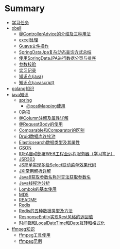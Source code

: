 # Summary

- [学习任务](./study_todo.md)
- [xbell](xbell/init.md)
  - [@ControllerAdvice的介绍及三种用法](xbell/@ControllerAdvice的介绍及三种用法.md)
  - [excel处理](xbell/excel处理.md)
  - [Guava文件操作](xbell/Guava文件操作.md)
  - [SpringDataJpa复杂动态查询方式总结](xbell/SpringDataJpa复杂动态查询方式总结.md)
  - [使用SpringDataJPA进行数据分页与排序](xbell/使用SpringDataJPA进行数据分页与排序.md)
  - [参数校验](xbell/参数校验.md)
  - [实习记录](xbell/实习记录.md)
  - [知识点(java)](xbell/知识点(java).md)
  - [知识点(javascript)](xbell/知识点(javascript).md)
- [golang知识](golang/init.md)
- [java知识](java/init.md)
  - [spring](java/spring/init.md)
    - [@postMapping使用](java/spring/@postMapping使用.md)
  - [0杂项](java/0杂项.md)
  - [@Column注解及属性详解](java/@Column注解及属性详解.md)
  - [@RequestBody的使用](java/@RequestBody的使用.md)
  - [Comparable和Comparator的区别](java/Comparable和Comparator的区别.md)
  - [Druid数据库连接池](java/Druid数据库连接池.md)
  - [Elasticsearch数据类型及其属性](java/Elasticsearch数据类型及其属性.md)
  - [GSON](java/GSON.md)
  - [IDEA自动部署WEB工程至远程服务器（学习笔记）](java/IDEA自动部署WEB工程至远程服务器（学习笔记）.md)
  - [JSR303](java/JSR303.md)
  - [JS简单实现多级Select联动菜单效果代码](java/JS简单实现多级Select联动菜单效果代码.md)
  - [JXl常用解析详解](java/JXl常用解析详解.md)
  - [Java8获取参数名称时无法获取参数名](java/Java8获取参数名称时无法获取参数名.md)
  - [Java线程池分析](java/Java线程池分析.md)
  - [Lombok的基本使用](java/Lombok的基本使用.md)
  - [MD5](java/MD5.md)
  - [README](java/README.md)
  - [Redis](java/Redis.md)
  - [Redis的五种数据类型及方法](java/Redis的五种数据类型及方法.md)
  - [ResponseEntity实现Rest风格的返回值](java/ResponseEntity实现Rest风格的返回值.md)
  - [时间戳和LocalDateTime和Date互转和格式化](java/时间戳和LocalDateTime和Date互转和格式化.md)
- [ffmpeg知识](ffmpeg/init.md)
  - [ffmpeg工具使用](ffmpeg/ffmpegToolUse.md)
  - [ffmpeg示例](ffmpeg/ffmpegample.md)

[//]: # (  - [@RequestParam和@RequestPart 的区别]&#40;java/@RequestParam和@RequestPart 的区别.md&#41;)
[//]: # (  - [ElasticSearch 7_x 学习]&#40;java/ElasticSearch 7_x 学习.md&#41;)
[//]: # (  - [Git后悔药 _ 39.git commit amend 命令]&#40;java/Git后悔药 _ 39.git commit amend 命令.md&#41;)
[//]: # (  - [Java idea的web项目如何部署到服务器上]&#40;java/Java idea的web项目如何部署到服务器上.md&#41;)
[//]: # (  - [SSM框架-SpringMVC 实例文件上传下载]&#40;java/SSM框架-SpringMVC 实例文件上传下载.md&#41;)
[//]: # (  - [Selenium WebDriver JAVA]&#40;java/Selenium WebDriver JAVA.md&#41;)
[//]: # (  - [Spring Boot&Mybatis数据源配置的三种方式]&#40;java/Spring Boot&Mybatis数据源配置的三种方式.md&#41;)
[//]: # (  - [Spring Boot Web 开发@Controller@RestController 使用教程]&#40;java/Spring Boot Web 开发@Controller@RestController 使用教程.md&#41;)
[//]: # (  - [Spring Boot中使用JavaMailSender发送邮件]&#40;java/Spring Boot中使用JavaMailSender发送邮件.md&#41;)

[//]: # (  - [Spring 在xml中引入properties文件]&#40;java/Spring 在xml中引入properties文件.md&#41;)

[//]: # (  - [Spring-data-jpa入门]&#40;java/Spring-data-jpa入门.md&#41;)

[//]: # (  - [SpringBoot Controller接收参数的几种常用方式]&#40;java/SpringBoot Controller接收参数的几种常用方式.md&#41;)

[//]: # (  - [SpringBoot WebJars：通过Maven管理jQuery前端资源，网页内引用路径]&#40;java/SpringBoot WebJars：通过Maven管理jQuery前端资源，网页内引用路径.md&#41;)

[//]: # (  - [SpringBoot整合Sqlite数据库流程]&#40;java/SpringBoot整合Sqlite数据库流程.md&#41;)

[//]: # (  - [SpringMVC中@PathVariable与@PathParam讲解]&#40;java/SpringMVC中@PathVariable与@PathParam讲解.md&#41;)

[//]: # (  - [SpringMvc中获取@PathVariable的值的方式]&#40;java/SpringMvc中获取@PathVariable的值的方式.md&#41;)

[//]: # (  - [Swagger使用手册]&#40;java/Swagger使用手册.md&#41;)

[//]: # (  - [builder模式构建java对象]&#40;java/builder模式构建java对象.md&#41;)

[//]: # (  - [curl的用法指南]&#40;java/curl的用法指南.md&#41;)

[//]: # (  - [docker安装mysql]&#40;java/docker安装mysql.md&#41;)

[//]: # (  - [elasticsearch 5.6.1]&#40;java/elasticsearch 5.6.1.md&#41;)

[//]: # (  - [elasticsearch 7.14.0]&#40;java/elasticsearch 7.14.0.md&#41;)

[//]: # (  - [elasticsearch]&#40;java/elasticsearch.md&#41;)

[//]: # (  - [elasticsearch操作]&#40;java/elasticsearch操作.md&#41;)

[//]: # (  - [git]&#40;java/git.md&#41;)

[//]: # (  - [go]&#40;java/go.md&#41;)

[//]: # (  - [intellij idea如何将web项目打成war包并部署到阿里云服务器]&#40;java/intellij idea如何将web项目打成war包并部署到阿里云服务器.md&#41;)

[//]: # (  - [java 使用idea将工程打成jar并创建成exe文件类型执行]&#40;java/java 使用idea将工程打成jar并创建成exe文件类型执行.md&#41;)

[//]: # (  - [java8 orElse，orElseGet，orElseThrow的使用]&#40;java/java8 orElse，orElseGet，orElseThrow的使用.md&#41;)

[//]: # (  - [java中的IO流之文件复制]&#40;java/java中的IO流之文件复制.md&#41;)

[//]: # (  - [java实现RSA加密]&#40;java/java实现RSA加密.md&#41;)

[//]: # (  - [java文件上传下载]&#40;java/java文件上传下载.md&#41;)

[//]: # (  - [linux常用命令大全]&#40;java/linux常用命令大全.md&#41;)

[//]: # (  - [mapperXml]&#40;java/mapperXml.md&#41;)

[//]: # (  - [markdown]&#40;java/markdown.md&#41;)

[//]: # (  - [mybatis]&#40;java/mybatis.md&#41;)

[//]: # (  - [mybatis全局配置mybatis-config]&#40;java/mybatis全局配置mybatis-config.md&#41;)

[//]: # (  - [poi]&#40;java/poi.md&#41;)

[//]: # (  - [shiro]&#40;java/shiro.md&#41;)

[//]: # (  - [springBean]&#40;java/springBean.md&#41;)

[//]: # (  - [springboot获取静态图片路径_Spring Boot 静态资源处理，妙招]&#40;java/springboot获取静态图片路径_Spring Boot 静态资源处理，妙招.md&#41;)

[//]: # (  - [springboot配置HTTPS]&#40;java/springboot配置HTTPS.md&#41;)

[//]: # (  - [tf]&#40;java/tf.md&#41;)

[//]: # (  - [使用idea创建javaweb项目并部署到tomcat服务器]&#40;java/使用idea创建javaweb项目并部署到tomcat服务器.md&#41;)

[//]: # (  - [在 Spring Boot 项目中实现文件下载功能]&#40;java/在 Spring Boot 项目中实现文件下载功能.md&#41;)

[//]: # (  - [安装docker]&#40;java/安装docker.md&#41;)

[//]: # (  - [并发三特性]&#40;java/并发三特性.md&#41;)

[//]: # (  - [新建 Markdown]&#40;java/新建 Markdown.md&#41;)

[//]: # (  - [正则表达式]&#40;java/正则表达式.md&#41;)

[//]: # (  - [注解@CrossOrigin]&#40;java/注解@CrossOrigin.md&#41;)

[//]: # (  - [通过Gson解析Json数据]&#40;java/通过Gson解析Json数据.md&#41;)





